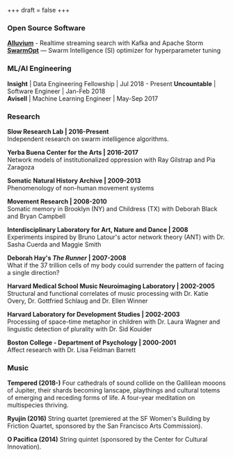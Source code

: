 +++
draft = false
+++
### Open Source Software

**[Alluvium](https://github.com/SioKCronin/alluvium)** - Realtime streaming search with Kafka and Apache Storm</br>
**[SwarmOpt](https://github.com/SioKCronin/SwarmOpt)** — Swarm Intelligence (SI) optimizer for hyperparameter tuning</br>

### ML/AI Engineering

**Insight** | Data Engineering Fellowship | Jul 2018 - Present
**Uncountable** | Software Engineer | Jan-Feb 2018  
**Avisell** | Machine Learning Engineer | May-Sep 2017  

### Research

**Slow Research Lab | 2016-Present**  
Independent research on swarm intelligence algorithms.

**Yerba Buena Center for the Arts | 2016-2017**  
Network models of institutionalized oppression with Ray Gilstrap and Pia
Zaragoza

**Somatic Natural History Archive | 2009-2013**  
Phenomenology of non-human movement systems

**Movement Research | 2008-2010**  
Somatic memory in Brooklyn (NY) and Childress (TX) with Deborah Black
and Bryan Campbell

**Interdisciplinary Laboratory for Art, Nature and Dance | 2008**  
Experiments inspired by Bruno Latour's actor network theory (ANT) with
Dr. Sasha Cuerda and Maggie Smith

**Deborah Hay's _The Runner_ | 2007-2008**  
What if the 37 trillion cells of my body could surrender the pattern of
facing a single direction?

**Harvard Medical School Music Neuroimaging Laboratory | 2002-2005**  
Structural and functional correlates of music processing with Dr. Katie
Overy, Dr. Gottfried Schlaug and Dr. Ellen Winner 

**Harvard Laboratory for Development Studies | 2002-2003**  
Processing of space-time metaphor in children with Dr. Laura Wagner and
linguistic detection of plurality with Dr. Sid Kouider

**Boston College - Department of Psychology | 2000-2001**  
Affect research with Dr. Lisa Feldman Barrett

### Music

**Tempered (2018-)**
Four cathedrals of sound collide on the Gallilean mooons of Jupiter, their shards becoming lanscape, 
playthings and cultural totems of emerging and receding forms of life. A four-year meditation on multispecies
thriving.

**Ryujin (2016)**
String quartet (premiered at the SF Women's Building by Friction Quartet, sponsored by 
the San Francisco Arts Commission).

**O Pacifica (2014)**
String quintet (sponsored by the Center for Cultural Innovation). 
